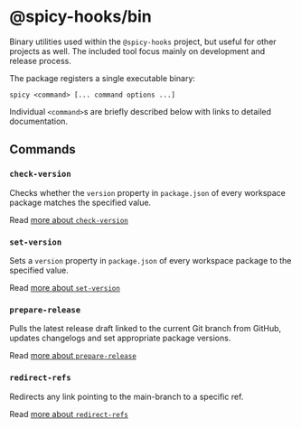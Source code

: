 # @spicy-hooks/bin

Binary utilities used within the `@spicy-hooks` project, but useful for other projects as well. The included tool focus mainly on development and release process.

The package registers a single executable binary:

```shell script
spicy <command> [... command options ...]
```

Individual `<command>`s are briefly described below with links to detailed documentation.

## Commands

### `check-version`

Checks whether the `version` property in `package.json` of every workspace package matches the specified value.

Read [more about `check-version`](docs/check-version.md)

### `set-version`

Sets a `version` property in `package.json` of every workspace package to the specified value.

Read [more about `set-version`](docs/set-version.md)

### `prepare-release`

Pulls the latest release draft linked to the current Git branch from GitHub,
updates changelogs and set appropriate package versions.

Read [more about `prepare-release`](docs/prepare-release.md)

### `redirect-refs`

Redirects any link pointing to the main-branch to a specific ref.

Read [more about `redirect-refs`](docs/redirect-refs.md)
